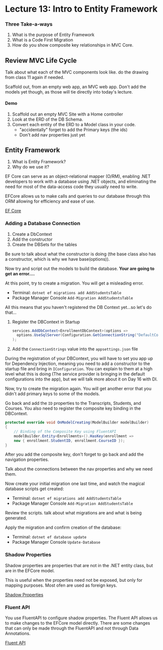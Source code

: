 # Lecture 13: Intro to Entity Framework


### Three Take-a-ways
1. What is the purpose of Entity Framework
1. What is a Code First Migration
1. How do you show composite key relationships in MVC Core.


## Review MVC Life Cycle
Talk about what each of the MVC components look like. do the drawing from class 11 again if needed.

Scaffold out, from an empty web app, an MVC web app. Don't add the models yet though, as those will tie directly into today's lecture.

#### Demo
1. Scaffold out an empty MVC Site with a Home controller
1. Look at the ERD of the DB Schema.
1. Convert each entity of the ERD to a Model class in your code.
   - "accidentally" forget to add the Primary keys (the ids)
    - Don't add nav properties just yet

## Entity Framework
1. What is Entity Framework?
1. Why do we use it?

EF Core can serve as an object-relational mapper (O/RM), enabling .NET developers to work with a database using .NET objects, and eliminating the need for most of the data-access code they usually need to write.

EFCore allows us to make calls and queries to our database through this ORM allowing for efficiency and ease of use.

[EF Core](https://docs.microsoft.com/en-us/ef/core/)

### Adding a Database Connection
1. Create a DbContext
1. Add the constructor
1. Create the DBSets for the tables

Be sure to talk about what the constructor is doing (the base class also has a constructor, which is why we have base(options)).

Now try and script out the models to build the database. **Your are going to get an error....**

At this point, try to create a migration. You will get a misleading error.

- Terminal: `dotnet ef migrations add AddStudentsTable`
- Package Manager Console `Add-Migration AddStudentsTable`

All this means that you haven't registered the DB Context yet...so let's do that...

1. Register the DBContext in Startup

   ```csharp
   services.AddDbContext<EnrollmentDbContext>(options =>
     options.UseSqlServer(Configuration.GetConnectionString("DefaultConnection"))
   );
   ```

1. Add the `ConnectionStrings` value into the `appsettings.json` file

During the registration of your DBContext, you will have to set you app up for Dependency Injection, meaning you need to add a constructor to the startup file and bring in `IConfiguration`. You can explain to them at a high level what this is doing (The service provider is bringing in the default configurations into the app), but we will talk more about it on Day 16 with DI.

Now, try to create the migration again. You will get another error that you didn't add primary keys to some of the models.

Go back and add the `ID` properties to the Transcripts, Students, and Courses.
You also need to register the composite key binding in the DBContext.

```csharp
protected override void OnModelCreating(ModelBuilder modelBuilder)
{
    // Binding of the Composite Key using FluentAPI
    modelBuilder.Entity<Enrollments>().HasKey(enrollment =>
    new { enrollment.StudentID, enrollment.CourseID });
}
```

After you add the composite key, don't forget to go back and add the navigation properties.

Talk about the connections between the nav properties and why we need them.

Now create your initial migration one last time, and watch the magical database scripts get created:

- Terminal: `dotnet ef migrations add AddStudentsTable`
- Package Manager Console `Add-Migration AddStudentsTable`

Review the scripts. talk about what migrations are and what is being generated.

Apply the migration and confirm creation of the database:

- Terminal: `dotnet ef database update`
- Package Manager Console `Update-Database`

### Shadow Properties

Shadow properties are properties that are not in the .NET entity class, but are in the EFCore model.

This is useful when the properties need not be exposed, but only for mapping purposes. Most ofen are used as foreign keys.

[Shadow Properties](https://docs.microsoft.com/en-us/ef/core/modeling/shadow-properties)

### Fluent API

You use FluentAPI to configure shadow properties. The Fluent API allows us to make changes to the EFCore model directly. There are some changes that can only be made through the FluentAPI and not through Data Annotations.

[Fluent API](https://docs.microsoft.com/en-us/ef/core/modeling/shadow-properties#fluent-api)
